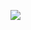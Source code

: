 ![](https://github-readme-stats.vercel.app/api?username=djk12587&count_private=true&hide_border=true&bg_color=00000000&&text_color=777777&icon_color=777777&title_color=777777&custom_title=GitHub%20Stats)
